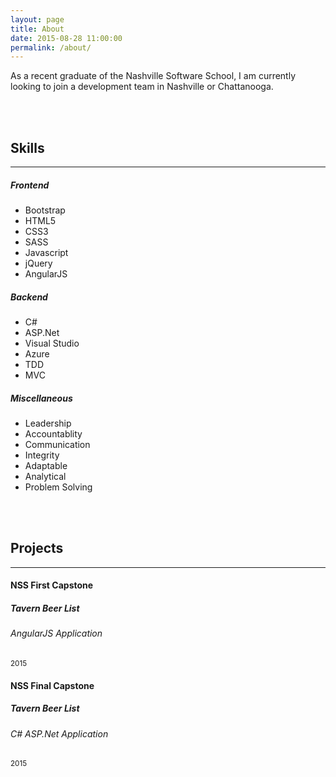 ```yaml
---
layout: page
title: About
date: 2015-08-28 11:00:00
permalink: /about/
---
```

As a recent graduate of the Nashville Software School, I am currently looking to join a development team in Nashville or Chattanooga.     

<br>
<br>
<div class="container">
    <div class="row">
        <h2>Skills</h2>
        <hr>
        <div class="col-md-4">
            <h5>Frontend</h5>
            <ul>
                <li>Bootstrap</li>
                <li>HTML5</li>
                <li>CSS3</li>
                <li>SASS</li>
                <li>Javascript</li>
                <li>jQuery</li>
                <li>AngularJS</li>
            </ul>
        </div>
        <div class="col-md-4">
            <h5>Backend</h5>
            <ul>
                <li>C#</li>
                <li>ASP.Net</li>
                <li>Visual Studio</li>
                <li>Azure</li>
                <li>TDD</li>
                <li>MVC</li>
            </ul>
        </div>
        <div class="col-md-4">
            <h5>Miscellaneous</h5>
            <ul>
                <li>Leadership</li>
                <li>Accountablity</li>
                <li>Communication</li>
                <li>Integrity</li>
                <li>Adaptable</li>
                <li>Analytical</li>
                <li>Problem Solving</li>
            </ul>
        </div>
    </div>
    <br>
    <br>
    <div class="row">
        <h2>Projects</h2>
        <hr>
        <div class="col-md-12" style="margin-bottom:20px">
            <div class="card-deck-wrapper">
                <div class="card-deck">
                    <div class="card">
                        <a href="https://github.com/pmconnolly80/FirstHalfCapstone">
                        </a>
                        <div class="card-block">
                            <h4 class="card-title">NSS First Capstone</h4>
                            <h5 class="card-text">Tavern Beer List</h5>
                            <h6 class="card-text">AngularJS Application</h6>
                            <p class="card-text"><small class="text-muted">2015</small></p>
                        </div>
                    </div>
                    <div class="card">
                        <a href="https://github.com/pmconnolly80/FinalCapstone">
                        </a>
                        <div class="card-block">
                            <h4 class="card-title">NSS Final Capstone</h4>
                            <h5 class="card-text">Tavern Beer List</h5>
                            <h6 class="card-text">C# ASP.Net Application</h6>
                            <p class="card-text"><small class="text-muted">2015</small></p>
                        </div>
                    </div>
                </div>
            </div>
        </div>
    </div>
</div>
